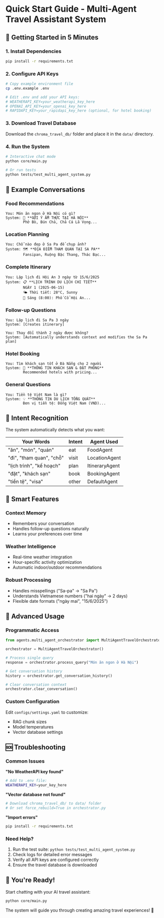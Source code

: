 # Quick Start Guide - Multi-Agent Travel Assistant System

## 🚀 Getting Started in 5 Minutes

### 1. Install Dependencies
```bash
pip install -r requirements.txt
```

### 2. Configure API Keys
```bash
# Copy example environment file
cp .env.example .env

# Edit .env and add your API keys:
# WEATHERAPI_KEY=your_weatherapi_key_here
# OPENAI_API_KEY=your_openai_key_here
# RAPIDAPI_KEY=your_rapidapi_key_here (optional, for hotel booking)
```

### 3. Download Travel Database
Download the `chroma_travel_db/` folder and place it in the `data/` directory.

### 4. Run the System
```bash
# Interactive chat mode
python core/main.py

# Or run tests
python tests/test_multi_agent_system.py
```

## 💬 Example Conversations

### Food Recommendations
```
You: Món ăn ngon ở Hà Nội có gì?
System: 🍜 **GỢI Ý ẨM THỰC TẠI HÀ NỘI**
        Phở Bò, Bún Chả, Chả Cá Lã Vọng...
```

### Location Planning
```
You: Chỗ nào đẹp ở Sa Pa để chụp ảnh?
System: 🗺️ **ĐỊA ĐIỂM THAM QUAN TẠI SA PA**
        Fansipan, Ruộng Bậc Thang, Thác Bạc...
```

### Complete Itinerary
```
You: Lập lịch đi Hội An 3 ngày từ 15/6/2025
System: 📋 **LỊCH TRÌNH DU LỊCH CHI TIẾT**
        NGÀY 1 (2025-06-15)
        🌤️ Thời tiết: 28°C, Sunny
        🌅 Sáng (8:00): Phố Cổ Hội An...
```

### Follow-up Questions
```
You: Lập lịch đi Sa Pa 3 ngày
System: [Creates itinerary]

You: Thay đổi thành 2 ngày được không?
System: [Automatically understands context and modifies the Sa Pa plan]
```

### Hotel Booking
```
You: Tìm khách sạn tốt ở Đà Nẵng cho 2 người
System: 🏨 **THÔNG TIN KHÁCH SẠN & ĐẶT PHÒNG**
        Recommended hotels with pricing...
```

### General Questions
```
You: Tiền tệ Việt Nam là gì?
System: 💡 **THÔNG TIN DU LỊCH TỔNG QUÁT**
        Đơn vị tiền tệ: Đồng Việt Nam (VND)...
```

## 🎯 Intent Recognition

The system automatically detects what you want:

| Your Words | Intent | Agent Used |
|------------|--------|------------|
| "ăn", "món", "quán" | eat | FoodAgent |
| "đi", "tham quan", "chỗ" | visit | LocationAgent |
| "lịch trình", "kế hoạch" | plan | ItineraryAgent |
| "đặt", "khách sạn" | book | BookingAgent |
| "tiền tệ", "visa" | other | DefaultAgent |

## 🧠 Smart Features

### Context Memory
- Remembers your conversation
- Handles follow-up questions naturally
- Learns your preferences over time

### Weather Intelligence
- Real-time weather integration
- Hour-specific activity optimization
- Automatic indoor/outdoor recommendations

### Robust Processing
- Handles misspellings ("Sa-pa" → "Sa Pa")
- Understands Vietnamese numbers ("hai ngày" → 2 days)
- Flexible date formats ("ngày mai", "15/6/2025")

## 🔧 Advanced Usage

### Programmatic Access
```python
from agents.multi_agent_orchestrator import MultiAgentTravelOrchestrator

orchestrator = MultiAgentTravelOrchestrator()

# Process single query
response = orchestrator.process_query("Món ăn ngon ở Hà Nội")

# Get conversation history
history = orchestrator.get_conversation_history()

# Clear conversation context
orchestrator.clear_conversation()
```

### Custom Configuration
Edit `configs/settings.yaml` to customize:
- RAG chunk sizes
- Model temperatures
- Vector database settings

## 🆘 Troubleshooting

### Common Issues

**"No WeatherAPI key found"**
```bash
# Add to .env file:
WEATHERAPI_KEY=your_key_here
```

**"Vector database not found"**
```bash
# Download chroma_travel_db/ to data/ folder
# Or set force_rebuild=True in orchestrator.py
```

**"Import errors"**
```bash
pip install -r requirements.txt
```

### Need Help?

1. Run the test suite: `python tests/test_multi_agent_system.py`
2. Check logs for detailed error messages
3. Verify all API keys are configured correctly
4. Ensure the travel database is downloaded

## 🎉 You're Ready!

Start chatting with your AI travel assistant:
```bash
python core/main.py
```

The system will guide you through creating amazing travel experiences! 🌟
